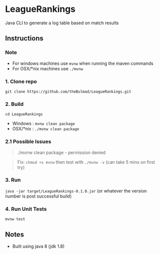 # LeagueRankings
Java CLI to generate a log table based on match results

## Instructions
### Note
* For windows machines use `mvnw` when running the maven commands
* For OSX/*nix machines use `./mvnw`
### 1. Clone repo
`git clone https://github.com/theBulmad/LeagueRankings.git`

### 2. Build
`cd LeagueRankings`

* Windows : `mvnw clean package`
* OSX/*nix : `./mvnw clean package`

### 2.1 Possible Issues
> ./mvnw clean package - permission denied 

> Fix: `chmod +x mvnw` then test with `./mvnw -v` (can take 5 mins on first try)


### 3. Run
`java -jar target/LeagueRankings-0.1.0.jar` (or whatever the version number is post successful build)

### 4. Run Unit Tests
`mvnw test`

## Notes
* Built using java 8 (jdk 1.8)
